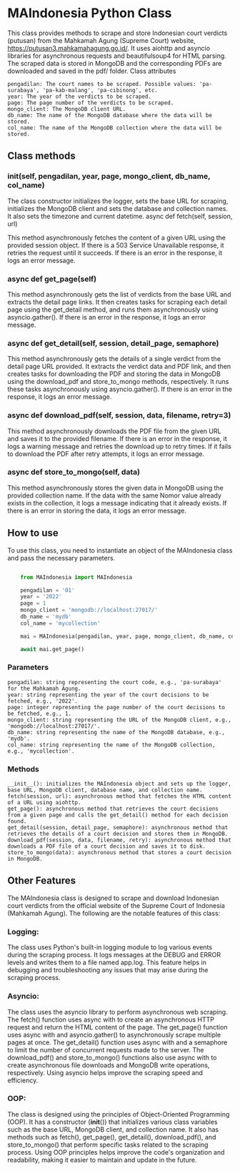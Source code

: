 # MAIndonesia Python Class

This class provides methods to scrape and store Indonesian court verdicts (putusan) from the Mahkamah Agung (Supreme Court) website, https://putusan3.mahkamahagung.go.id/. It uses aiohttp and asyncio libraries for asynchronous requests and beautifulsoup4 for HTML parsing. The scraped data is stored in MongoDB and the corresponding PDFs are downloaded and saved in the pdf/ folder.
Class attributes

    pengadilan: The court names to be scraped. Possible values: 'pa-surabaya', 'pa-kab-malang', 'pa-cibinong', etc.
    year: The year of the verdicts to be scraped.
    page: The page number of the verdicts to be scraped.
    mongo_client: The MongoDB client URL.
    db_name: The name of the MongoDB database where the data will be stored.
    col_name: The name of the MongoDB collection where the data will be stored.

## Class methods
### __init__(self, pengadilan, year, page, mongo_client, db_name, col_name)

The class constructor initializes the logger, sets the base URL for scraping, initializes the MongoDB client and sets the database and collection names. It also sets the timezone and current datetime.
async def fetch(self, session, url)

This method asynchronously fetches the content of a given URL using the provided session object. If there is a 503 Service Unavailable response, it retries the request until it succeeds. If there is an error in the response, it logs an error message.
### async def get_page(self)

This method asynchronously gets the list of verdicts from the base URL and extracts the detail page links. It then creates tasks for scraping each detail page using the get_detail method, and runs them asynchronously using asyncio.gather(). If there is an error in the response, it logs an error message.
### async def get_detail(self, session, detail_page, semaphore)

This method asynchronously gets the details of a single verdict from the detail page URL provided. It extracts the verdict data and PDF link, and then creates tasks for downloading the PDF and storing the data in MongoDB using the download_pdf and store_to_mongo methods, respectively. It runs these tasks asynchronously using asyncio.gather(). If there is an error in the response, it logs an error message.
### async def download_pdf(self, session, data, filename, retry=3)

This method asynchronously downloads the PDF file from the given URL and saves it to the provided filename. If there is an error in the response, it logs a warning message and retries the download up to retry times. If it fails to download the PDF after retry attempts, it logs an error message.
### async def store_to_mongo(self, data)

This method asynchronously stores the given data in MongoDB using the provided collection name. If the data with the same Nomor value already exists in the collection, it logs a message indicating that it already exists. If there is an error in storing the data, it logs an error message.

## How to use

To use this class, you need to instantiate an object of the MAIndonesia class and pass the necessary parameters.

``` python

    from MAIndonesia import MAIndonesia

    pengadilan = '01'
    year = '2022'
    page = 1
    mongo_client = 'mongodb://localhost:27017/'
    db_name = 'mydb'
    col_name = 'mycollection'

    mai = MAIndonesia(pengadilan, year, page, mongo_client, db_name, col_name)

    await mai.get_page()
```

### Parameters

    pengadilan: string representing the court code, e.g., 'pa-surabaya' for the Mahkamah Agung.
    year: string representing the year of the court decisions to be fetched, e.g., '2022'.
    page: integer representing the page number of the court decisions to be fetched, e.g., 1.
    mongo_client: string representing the URL of the MongoDB client, e.g., 'mongodb://localhost:27017/'.
    db_name: string representing the name of the MongoDB database, e.g., 'mydb'.
    col_name: string representing the name of the MongoDB collection, e.g., 'mycollection'.

### Methods

    __init__(): initializes the MAIndonesia object and sets up the logger, base URL, MongoDB client, database name, and collection name.
    fetch(session, url): asynchronous method that fetches the HTML content of a URL using aiohttp.
    get_page(): asynchronous method that retrieves the court decisions from a given page and calls the get_detail() method for each decision found.
    get_detail(session, detail_page, semaphore): asynchronous method that retrieves the details of a court decision and stores them in MongoDB.
    download_pdf(session, data, filename, retry): asynchronous method that downloads a PDF file of a court decision and saves it to disk.
    store_to_mongo(data): asynchronous method that stores a court decision in MongoDB.

## Other Features
The MAIndonesia class is designed to scrape and download Indonesian court verdicts from the official website of the Supreme Court of Indonesia (Mahkamah Agung). The following are the notable features of this class:

### Logging:
The class uses Python's built-in logging module to log various events during the scraping process. It logs messages at the DEBUG and ERROR levels and writes them to a file named app.log. This feature helps in debugging and troubleshooting any issues that may arise during the scraping process.

### Asyncio:
The class uses the asyncio library to perform asynchronous web scraping. The fetch() function uses async with to create an asynchronous HTTP request and return the HTML content of the page. The get_page() function uses async with and asyncio.gather() to asynchronously scrape multiple pages at once. The get_detail() function uses async with and a semaphore to limit the number of concurrent requests made to the server. The download_pdf() and store_to_mongo() functions also use async with to create asynchronous file downloads and MongoDB write operations, respectively. Using asyncio helps improve the scraping speed and efficiency.

### OOP:
The class is designed using the principles of Object-Oriented Programming (OOP). It has a constructor (__init__()) that initializes various class variables such as the base URL, MongoDB client, and collection name. It also has methods such as fetch(), get_page(), get_detail(), download_pdf(), and store_to_mongo() that perform specific tasks related to the scraping process. Using OOP principles helps improve the code's organization and readability, making it easier to maintain and update in the future.